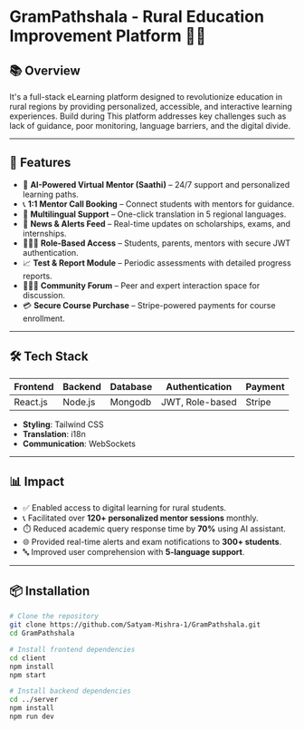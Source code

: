 # GramPathshala - Rural Education Improvement Platform 🌱📘

## 📚 Overview

It's a full-stack eLearning platform designed to revolutionize education in rural regions by providing personalized, accessible, and interactive learning experiences. Build during This platform addresses key challenges such as lack of guidance, poor monitoring, language barriers, and the digital divide.

---

## 🚀 Features

- 🧠 **AI-Powered Virtual Mentor (Saathi)** – 24/7 support and personalized learning paths.
- 📞 **1:1 Mentor Call Booking** – Connect students with mentors for guidance.
- 💬 **Multilingual Support** – One-click translation in 5 regional languages.
- 📢 **News & Alerts Feed** – Real-time updates on scholarships, exams, and internships.
- 👨‍👩‍👧 **Role-Based Access** – Students, parents, mentors with secure JWT authentication.
- 📈 **Test & Report Module** – Periodic assessments with detailed progress reports.
- 🧑‍🤝‍🧑 **Community Forum** – Peer and expert interaction space for discussion.
- 💳 **Secure Course Purchase** – Stripe-powered payments for course enrollment.

---

## 🛠️ Tech Stack

| Frontend | Backend | Database | Authentication | Payment |
|----------|---------|----------|----------------|---------|
| React.js | Node.js | Mongodb    | JWT, Role-based | Stripe  |

- **Styling**: Tailwind CSS  
- **Translation**: i18n  
- **Communication**: WebSockets  

---

## 📊 Impact

- ✅ Enabled access to digital learning for rural students.
- 📞 Facilitated over **120+ personalized mentor sessions** monthly.
- ⏱️ Reduced academic query response time by **70%** using AI assistant.
- 🌐 Provided real-time alerts and exam notifications to **300+ students**.
- 🔤 Improved user comprehension with **5-language support**.

---

## 📦 Installation

```bash
# Clone the repository
git clone https://github.com/Satyam-Mishra-1/GramPathshala.git
cd GramPathshala

# Install frontend dependencies
cd client
npm install
npm start

# Install backend dependencies
cd ../server
npm install
npm run dev
